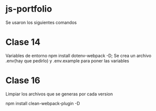 # js-portfolio

Se usaron los siguientes comandos

# Clase 14
Variables de entorno
npm install dotenv-webpack -D;
Se crea un archivo .env(hay que pedirlo) y .env.example para poner las variables

# Clase 16
Limpiar los archivos que se generas por cada version

npm install clean-webpack-plugin -D